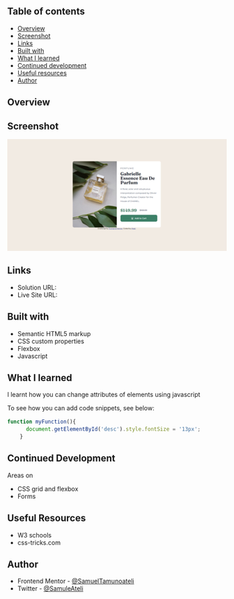 ## Table of contents

- [Overview](#overview)
- [Screenshot](#screenshot)
- [Links](#links)
- [Built with](#built-with)
- [What I learned](#what-i-learned)
- [Continued development](#continued-development)
- [Useful resources](#useful-resources)
- [Author](#author)

## Overview

## Screenshot

![](/Screenshot%202022-07-26%20012203.png)

## Links

- Solution URL: [](https://github.com/SamuelTamunoateli/product-preview-card-component)
- Live Site URL: [](https://samueltamunoateli.github.io/product-preview-card-component/)


## Built with

- Semantic HTML5 markup
- CSS custom properties
- Flexbox
- Javascript

## What I learned

I learnt how you can change attributes of elements using javascript

To see how you can add code snippets, see below:

```js
function myFunction(){
      document.getElementById('desc').style.fontSize = '13px';
    }
```

## Continued Development 

Areas on
- CSS grid and flexbox
- Forms

## Useful Resources

- W3 schools
- css-tricks.com

## Author

- Frontend Mentor - [@SamuelTamunoateli](https://www.frontendmentor.io/profile/SamuelTamunoateli)
- Twitter - [@SamuleAteli](https://www.twitter.com/SamuleAteli)